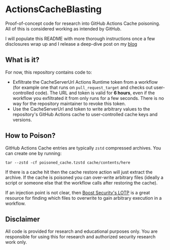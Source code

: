# ActionsCacheBlasting

Proof-of-concept code for research into GitHub Actions Cache poisoning. All of this is considered working as intended by GitHub.

I will populate this README with more thorough instructions once a few disclosures wrap up and I release a deep-dive post on my [blog](https://www.adnanthekhan.com)

## What is it?
For now, this repository contains code to:

* Exfiltrate the CacheServerUrl Actions Runtime token from a workflow (for example one that runs on `pull_request_target` and checks out user-controlled code). The URL and token is valid for **6 hours**, even if the workflow you exfiltrated it from only runs for a few seconds. There is no way for the repository maintainer to revoke this token.
* Use the CacheServerUrl and token to write arbitrary values to the repository's GitHub Actions cache to user-controlled cache keys and versions.

## How to Poison?

GitHub Actions Cache entries are typically `zstd` compressed archives. You can create one by running:

`tar --zstd -cf poisoned_cache.tzstd cache/contents/here`

If there is a cache hit then the cache restore action will just extract the archive. If the cache is poisoned you can over-write arbitrary files (ideally a script or someone else that the workflow calls after restoring the cache).

If an injection point is not clear, then [Boost Security's LOTP](https://boostsecurityio.github.io/lotp/) is a great resource for finding which files to overwrite to gain arbitrary execution in a workflow.

## Disclaimer 

All code is provided for research and educational purposes only. You are responsible for using this for research and authorized security research work only.
